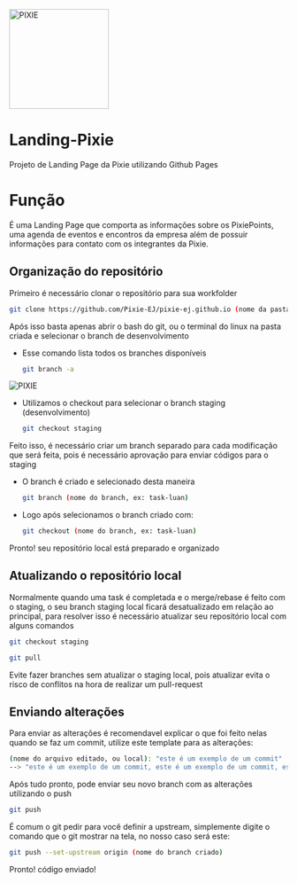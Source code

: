 <img src="https://i.imgur.com/bjCwde7.png" width="180px" height="180px" alt="PIXIE">

# Landing-Pixie
Projeto de Landing Page da Pixie utilizando Github Pages

# Função
É uma Landing Page que comporta as informações sobre os PixiePoints, uma agenda de eventos e encontros da empresa além de possuir informações para contato com os integrantes da Pixie.

## Organização do repositório

Primeiro é necessário clonar o repositório para sua workfolder

   ```sh
   git clone https://github.com/Pixie-EJ/pixie-ej.github.io (nome da pasta)
   ```

Após isso basta apenas abrir o bash do git, ou o terminal do linux na pasta criada e selecionar o branch de desenvolvimento

   * Esse comando lista todos os branches disponíveis

      ```sh
      git branch -a
      ```
   
   <img src="https://i.imgur.com/1M2DyjR.png" width="" height="" alt="PIXIE">
   
   * Utilizamos o checkout para selecionar o branch staging (desenvolvimento)

      ```sh
      git checkout staging
      ```
   
Feito isso, é necessário criar um branch separado para cada modificação que será feita, pois é necessário aprovação para enviar códigos para o staging

   * O branch é criado e selecionado desta maneira

       ```sh
       git branch (nome do branch, ex: task-luan)
       ```
      
   * Logo após selecionamos o branch criado com:
   
       ```sh
       git checkout (nome do branch, ex: task-luan)
       ```
 
 Pronto! seu repositório local está preparado e organizado
 
 ## Atualizando o repositório local
 
 Normalmente quando uma task é completada e o merge/rebase é feito com o staging, o seu branch staging local ficará desatualizado em relação ao principal, para resolver isso é necessário atualizar seu repositório local com alguns comandos
 
   ```sh
   git checkout staging
   ```
   
   ```sh
   git pull
   ```
   
Evite fazer branches sem atualizar o staging local, pois atualizar evita o risco de conflitos na hora de realizar um pull-request

## Enviando alterações

Para enviar as alterações é recomendavel explicar o que foi feito nelas quando se faz um commit, utilize este template para as alterações:

   ```sh
   (nome do arquivo editado, ou local): "este é um exemplo de um commit"
   --> "este é um exemplo de um commit, este é um exemplo de um commit, este é um exemplo de um commit, este é um exemplo de um commit"
   ```

Após tudo pronto, pode enviar seu novo branch com as alterações utilizando o push

   ```sh
   git push
   ```
   
É comum o git pedir para você definir a upstream, simplemente digite o comando que o git mostrar na tela, no nosso caso será este:

   ```sh
   git push --set-upstream origin (nome do branch criado)
   ```
   
Pronto! código enviado!
